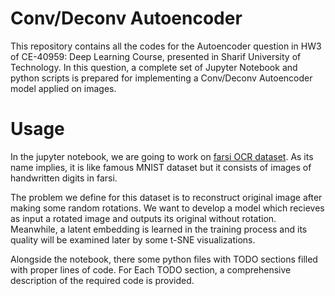# Conv/Deconv Autoencoder

This repository contains all the codes for the Autoencoder question in HW3 of CE-40959: Deep Learning Course, 
presented in Sharif University of Technology. In this question, a complete set of Jupyter Notebook and python scripts 
is prepared for implementing a Conv/Deconv Autoencoder model applied on images.

# Usage

In the jupyter notebook, we are going to work on [farsi OCR dataset](http://farsiocr.ir/%d9%85%d8%ac%d9%85%d9%88%d8%b9%d9%87-%d8%af%d8%a7%d8%af%d9%87/%d9%85%d8%ac%d9%85%d9%88%d8%b9%d9%87-%d8%a7%d8%b1%d9%82%d8%a7%d9%85-%d8%af%d8%b3%d8%aa%d9%86%d9%88%db%8c%d8%b3-%d9%87%d8%af%db%8c/). As its name implies, it is like famous MNIST dataset but it consists of images of handwritten digits in farsi.

The problem we define for this dataset is to reconstruct original image after making some random rotations. We want to develop a model which recieves as input a rotated image and outputs its original without rotation. Meanwhile, a latent embedding is learned in the training process and its quality will be examined later by some t-SNE visualizations.

Alongside the notebook, there some python files with TODO sections filled with proper lines of code. For Each TODO section, 
a comprehensive description of the required code is provided.
